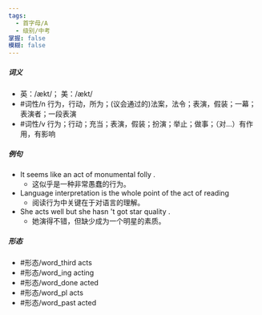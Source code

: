 ```yaml
---
tags:
  - 首字母/A
  - 级别/中考
掌握: false
模糊: false
---
```

##### 词义
- 英：/ækt/； 美：/ækt/
- #词性/n  行为，行动，所为；(议会通过的)法案，法令；表演，假装；一幕；表演者；一段表演
- #词性/v  行为；行动；充当；表演，假装；扮演；举止；做事；（对…）有作用，有影响
##### 例句
- It seems like an act of monumental folly .
	- 这似乎是一种非常愚蠢的行为。
- Language interpretation is the whole point of the act of reading
	- 阅读行为中关键在于对语言的理解。
- She acts well but she hasn 't got star quality .
	- 她演得不错，但缺少成为一个明星的素质。
##### 形态
- #形态/word_third acts
- #形态/word_ing acting
- #形态/word_done acted
- #形态/word_pl acts
- #形态/word_past acted
